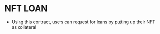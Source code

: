 # NFT LOAN

- Using this contract, users can request for loans by putting up their NFT as collateral 

